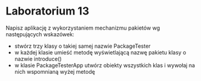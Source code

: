 # Laboratorium 13

Napisz aplikację z wykorzystaniem mechanizmu pakietów wg następujących wskazówek:
   * stwórz trzy klasy o takiej samej nazwie PackageTester
   * w każdej klasie umieść metodę wyświetlającą nazwę pakietu klasy o nazwie introduce()
   * w klasie PackageTesterApp utwórz obiekty wszystkich klas i wywołaj na nich wspomnianą wyżej metodę
 

